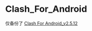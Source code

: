 # Clash_For_Android
仅备份了 [Clash For Android_v2.5.12](https://github.com/Yiov/Clash-_For_Android/releases)
